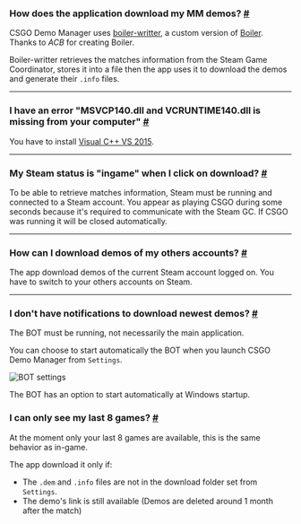 <a class="anchor" id="how"></a>

### How does the application download my MM demos? [#](/docs/downloads#how)

CSGO Demo Manager uses [boiler-writter](https://github.com/akiver/boiler-writter), a custom version of [Boiler](https://bitbucket.org/ACB/boiler/). Thanks to _ACB_ for creating Boiler.

Boiler-writter retrieves the matches information from the Steam Game Coordinator, stores it into a file then the app uses it to download the demos and generate their `.info` files.

---

<a class="anchor" id="msvcp"></a>

### I have an error "MSVCP140.dll and VCRUNTIME140.dll is missing from your computer" [#](/docs/downloads#msvcp)

You have to install [Visual C++ VS 2015](https://www.microsoft.com/en-us/download/details.aspx?id=48145).

---

<a class="anchor" id="steam-status"></a>

### My Steam status is "ingame" when I click on download? [#](/docs/downloads#steam-status)

To be able to retrieve matches information, Steam must be running and connected to a Steam account. You appear as playing CSGO during some seconds because it's required to communicate with the Steam GC. If CSGO was running it will be closed automatically.

---

<a class="anchor" id="others-accounts"></a>

### How can I download demos of my others accounts? [#](/docs/downloads#others-accounts)

The app download demos of the current Steam account logged on. You have to switch to your others accounts on Steam.

---

<a class="anchor" id="notifications"></a>

### I don't have notifications to download newest demos? [#](/docs/downloads#notifications)

The BOT must be running, not necessarily the main application.

You can choose to start automatically the BOT when you launch CSGO Demo Manager from `Settings`.

![BOT settings](/images/docs/downloads/bot-settings.png)

<p class="has-text-warning">The BOT has an option to start automatically at Windows startup.</p>

<a class="anchor" id="matches-number"></a>

### I can only see my last 8 games? [#](/docs/downloads#matches-number)

At the moment only your last 8 games are available, this is the same behavior as in-game.

The app download it only if:

- The `.dem` and `.info` files are not in the download folder set from `Settings`.
- The demo's link is still available (Demos are deleted around 1 month after the match)
